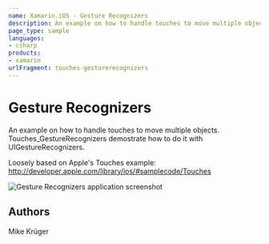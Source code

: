 ```yaml
---
name: Xamarin.iOS - Gesture Recognizers
description: An example on how to handle touches to move multiple objects. TouchesGestureRecognizers demostrate how to do it with UIGestureRecognizers. Loosely...
page_type: sample
languages:
- csharp
products:
- xamarin
urlFragment: touches-gesturerecognizers
---
```

# Gesture Recognizers

An example on how to handle touches to move multiple objects.
Touches_GestureRecognizers demostrate how to do it with UIGestureRecognizers.

Loosely based on Apple's Touches example:
http://developer.apple.com/library/ios/#samplecode/Touches

![Gesture Recognizers application screenshot](Screenshots/Touches_GestureRecognizers1.png "Gesture Recognizers application screenshot")

## Authors

Mike Krüger
